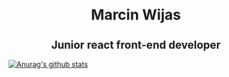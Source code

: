 <h1 align="center">Marcin Wijas</h1>
<h2 align="center">Junior react front-end developer</h2>

[![Anurag's github stats](https://github-readme-stats.vercel.app/api?username=marcin16d)](https://github.com/anuraghazra/github-readme-stats)


<!--

Here are some ideas to get you started:

- 🔭 I’m currently working on ...
- 🌱 I’m currently learning ...
- 👯 I’m looking to collaborate on ...
- 🤔 I’m looking for help with ...
- 💬 Ask me about ...
- 📫 How to reach me: ...
- 😄 Pronouns: ...
- ⚡ Fun fact: ...
-->
